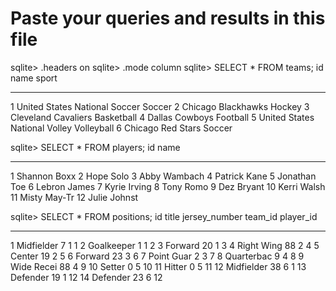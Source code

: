 Paste your queries and results in this file
================================================================================
<!-- REALEASE 0 -->
sqlite> .headers on
sqlite> .mode column
sqlite> SELECT * FROM teams;
id          name                           sport
----------  -----------------------------  ----------
1           United States National Soccer  Soccer
2           Chicago Blackhawks             Hockey
3           Cleveland Cavaliers            Basketball
4           Dallas Cowboys                 Football
5           United States National Volley  Volleyball
6           Chicago Red Stars              Soccer


sqlite> SELECT * FROM players;
id          name
----------  ------------
1           Shannon Boxx
2           Hope Solo
3           Abby Wambach
4           Patrick Kane
5           Jonathan Toe
6           Lebron James
7           Kyrie Irving
8           Tony Romo
9           Dez Bryant
10          Kerri Walsh
11          Misty May-Tr
12          Julie Johnst

sqlite> SELECT * FROM positions;
id          title       jersey_number  team_id     player_id
----------  ----------  -------------  ----------  ----------
1           Midfielder  7              1           1
2           Goalkeeper  1              1           2
3           Forward     20             1           3
4           Right Wing  88             2           4
5           Center      19             2           5
6           Forward     23             3           6
7           Point Guar  2              3           7
8           Quarterbac  9              4           8
9           Wide Recei  88             4           9
10          Setter      0              5           10
11          Hitter      0              5           11
12          Midfielder  38             6           1
13          Defender    19             1           12
14          Defender    23             6           12
